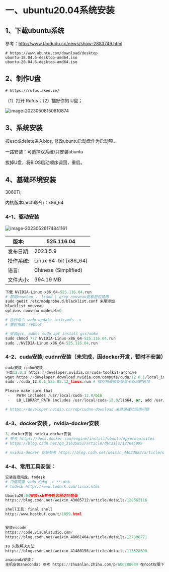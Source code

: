 # 一、ubuntu20.04系统安装

## 1、下载ubuntu系统

参考：http://www.taodudu.cc/news/show-2883749.html

```
# https://www.ubuntu.com/download/desktop
ubuntu-18.04.6-desktop-amd64.iso
ubuntu-20.04.6-desktop-amd64.iso
```

## 2、制作U盘

```
# https://rufus.akeo.ie/
```

（1）打开 Rufus；（2）插好你的 U盘；

![image-20230508150810874](C:\Users\Admin\AppData\Roaming\Typora\typora-user-images\image-20230508150810874.png)

## 3、系统安装

按esc或delete进入bios, 修改ubuntu启动盘作为启动项。

一路安装：可选择双系统/只安装ubuntu

拔掉U盘，将BIOS启动顺序调回，重启。



## 4、基础环境安装

3060Ti;  

内核版本(arch命令)：x86_64

### 4-1、驱动安装

![image-20230526174841161](C:\Users\Admin\AppData\Roaming\Typora\typora-user-images\image-20230526174841161.png)

| 版本:     | 525.116.04            |
| --------- | --------------------- |
| 发布日期: | 2023.5.9              |
| 操作系统: | Linux 64-bit [x86_64] |
| 语言:     | Chinese (Simplified)  |
| 文件大小: | 394.19 MB             |

```python
下载 NVIDIA-Linux-x86_64-525.116.04.run
# 禁用nouveau ， lsmod | grep nouveau查看是否禁用
sudo gedit /etc/modprobe.d/blacklist.conf 末尾添加
blacklist nouveau
options nouveau modeset=0

# 执行命令 sudo update-initramfs -u
# 重启电脑：reboot

# 安装gcc, make: sudo apt install gcc/make
sudo chmod 777 NVIDIA-Linux-x86_64-525.116.04.run
sudo ./NVIDIA-Linux-x86_64-525.116.04.run
```



### 4-2、cuda安装; cudnn安装（未完成，因docker开发，暂时不安装）

```python
cuda安装 cudnn安装
下载12.0.1 https://developer.nvidia.cn/cuda-toolkit-archive
wget https://developer.download.nvidia.com/compute/cuda/12.0.1/local_installers/cuda_12.0.1_525.85.12_linux.run
sudo ./cuda_12.0.1_525.85.12_linux.run # 按空格去掉安装显卡驱动的选项

Please make sure that
 -   PATH includes /usr/local/cuda-12.0/bin
 -   LD_LIBRARY_PATH includes /usr/local/cuda-12.0/lib64, or, add /usr/local/cuda-12.0/lib64 to /etc/ld.so.conf and run ldconfig as root

# https://developer.nvidia.cn/rdp/cudnn-download 未登录成功网络问题
```

### 4-3、docker安装 ，nvidia-docker安装

```python
3、docker安装 nvidia-docker安装
# 参考 https://docs.docker.com/engine/install/ubuntu/#prerequisites 
# https://blog.csdn.net/qq_31635851/article/details/127645999

# nvidia-docker 安装参考 https://blog.csdn.net/weixin_44633882/article/details/115362059
```



### 4-4、常用工具安装：

```python
安装百度网盘，todesk
# 百度网盘 sudo dpkg -i **.deb
# todesk https://www.todesk.com/linux.html

Ubuntu20.04安装ssh并开启远程访问登录
https://blog.csdn.net/weixin_43085712/article/details/128562116

shell工具：final shell
http://www.hostbuf.com/t/1059.html


安装vscode
https://code.visualstudio.com/
https://blog.csdn.net/weixin_48661404/article/details/127308771

su 失败解决方法
https://blog.csdn.net/weixin_41480156/article/details/113528690

anaconda安装：
主机安装anoconda: 参考 https://zhuanlan.zhihu.com/p/600780684 在root权限下
```

